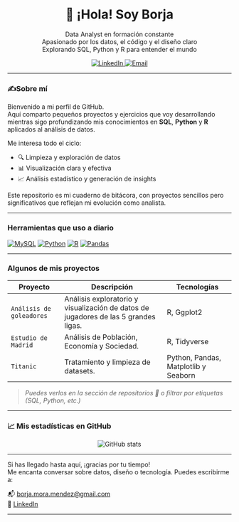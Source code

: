 <h1 align="center">👋 ¡Hola! Soy Borja </h1>

<p align="center">
    Data Analyst en formación constante<br>
    Apasionado por los datos, el código y el diseño claro<br>
    Explorando SQL, Python y R para entender el mundo
</p>

<p align="center">
  <a href="https://www.linkedin.com/in/borjamoramendez/">
    <img src="https://img.shields.io/badge/-LinkedIn-black?style=flat-square&logo=linkedin&logoColor=white" alt="LinkedIn" />
  </a>
  <a href="mailto:borja.mora.mendez@gmail.com">
    <img src="https://img.shields.io/badge/-Email-black?style=flat-square&logo=gmail&logoColor=white" alt="Email" />
  </a>
</p>

---

### ✍Sobre mí

Bienvenido a mi perfil de GitHub.  
Aquí comparto pequeños proyectos y ejercicios que voy desarrollando mientras sigo profundizando mis conocimientos en **SQL**, **Python** y **R** aplicados al análisis de datos.

Me interesa todo el ciclo:  
- 🔍 Limpieza y exploración de datos  
- 📊 Visualización clara y efectiva  
- 📈 Análisis estadístico y generación de insights  

Este repositorio es mi cuaderno de bitácora, con proyectos sencillos pero significativos que reflejan mi evolución como analista.

---

### Herramientas que uso a diario

[![MySQL](https://img.shields.io/badge/MySQL-4479A1?style=flat-square&logo=mysql&logoColor=white)](https://www.mysql.com/)
[![Python](https://img.shields.io/badge/Python-3776AB?style=flat-square&logo=python&logoColor=white)](https://www.python.org/)
[![R](https://img.shields.io/badge/R-276DC3?style=flat-square&logo=r&logoColor=white)](https://www.r-project.org/)
[![Pandas](https://img.shields.io/badge/Pandas-150458?style=flat-square&logo=pandas&logoColor=white)](https://pandas.pydata.org/)

---

### Algunos de mis proyectos

| Proyecto | Descripción | Tecnologías |
|----------|-------------|-------------|
| `Análisis de goleadores` | Análisis exploratorio y visualización de datos de jugadores de las 5 grandes ligas. | R, Ggplot2 |
| `Estudio de Madrid` | Análisis de Población, Economía y Sociedad. | R, Tidyverse |
| `Titanic` | Tratamiento y limpieza de datasets. | Python, Pandas, Matplotlib y Seaborn |

> *Puedes verlos en la sección de repositorios 📂 o filtrar por etiquetas (SQL, Python, etc.)*

---

### 📈 Mis estadísticas en GitHub

<p align="center">
  <img src="https://github-readme-stats.vercel.app/api?username=borjamome&show_icons=true&theme=default" alt="GitHub stats" />
</p>

---

Si has llegado hasta aquí, ¡gracias por tu tiempo!  
Me encanta conversar sobre datos, diseño o tecnología. Puedes escribirme a:

📬 borja.mora.mendez@gmail.com  
🔗 [LinkedIn](https://www.linkedin.com/in/borjamoramendez/)

---

